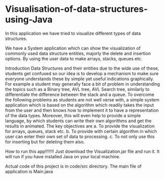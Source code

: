 # Visualisation-of-data-structures-using-Java
In this application we have tried to visualize different types of data structures.



We have a System application which can show the visualization of commonly used data structure entities, majorly the delete and insertion options. By using the user data to make arrays, stacks, queues etc. 

Introduction
Data Structures and their entities due to the wide use of these, students get confused so our idea is to develop a mechanism to make sure everyone understands these by simple yet useful indications graphically. For example a student may generally face a bit of problem in understanding the topics such as a Binary tree, AVL tree, AVL Search tree, similarly to differentiate the difference between the stack and a queue. To overcome the following problems as students are not well verse with, a simple system application which is based on the algorithm which readily takes the input from the user and then knows how to implement it to have a representation of the data types. Moreover, this will even help to provide a simple language, by which students can write their own algorithms and get the results in animated. The key objectives are 
a. To provide the visualization for arrays, queues, stack etc.
b. To provide with certain algorithm in which user can enter their own set of data to processing.
c. To not only use this for inserting but for deleting them also.

How to run this app!!!!!!!
Just download the Visualization.jar file and run it. It will run if you have installed Java on your local machine.


Actual code of this project is in code/src directory.
The main file of application is Main.java


